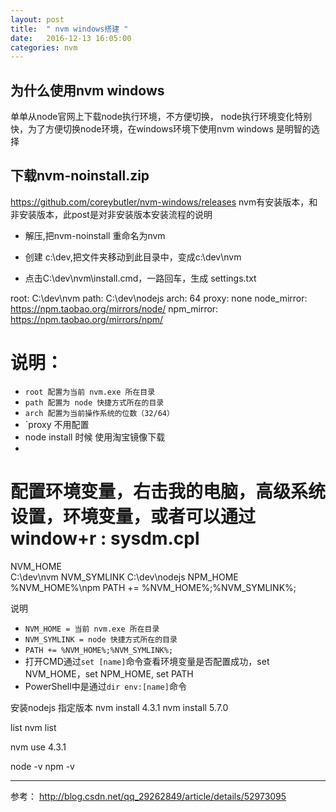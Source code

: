 ```yaml
---
layout: post
title:  " nvm windows搭建 "
date:   2016-12-13 16:05:00
categories: nvm 
---
```

## 为什么使用nvm windows
单单从node官网上下载node执行环境，不方便切换，
node执行环境变化特别快，为了方便切换node环境，在windows环境下使用nvm windows 是明智的选择



## 下载nvm-noinstall.zip
https://github.com/coreybutler/nvm-windows/releases
nvm有安装版本，和非安装版本，此post是对非安装版本安装流程的说明

- 解压,把nvm-noinstall 重命名为nvm

- 创建 c:\dev,把文件夹移动到此目录中，变成c:\dev\nvm

- 点击C:\dev\nvm\install.cmd，一路回车，生成 settings.txt

root: C:\dev\nvm
path: C:\dev\nodejs 
arch: 64 
proxy: none
node_mirror: https://npm.taobao.org/mirrors/node/
npm_mirror: https://npm.taobao.org/mirrors/npm/


# 说明： 
  + `root 配置为当前 nvm.exe 所在目录`
  + `path 配置为 node 快捷方式所在的目录` 
  + `arch 配置为当前操作系统的位数（32/64）`
  + `proxy 不用配置
  +  node install 时候 使用淘宝镜像下载 
  +

# 配置环境变量，右击我的电脑，高级系统设置，环境变量，或者可以通过 window+r  : sysdm.cpl

NVM_HOME  
C:\dev\nvm 
NVM_SYMLINK
C:\dev\nodejs 
NPM_HOME
%NVM_HOME%\npm
PATH += %NVM_HOME%;%NVM_SYMLINK%;  


  
说明
  + `NVM_HOME = 当前 nvm.exe 所在目录`
  + `NVM_SYMLINK = node 快捷方式所在的目录`
  + `PATH += %NVM_HOME%;%NVM_SYMLINK%;`
  + 打开CMD通过`set [name]`命令查看环境变量是否配置成功，set NVM_HOME，set NPM_HOME, set PATH
  + PowerShell中是通过`dir env:[name]`命令
  
安装nodejs 指定版本
	nvm install 4.3.1
	nvm install 5.7.0

list
	nvm list

nvm use 4.3.1
	
node -v
npm -v	
	
	
	
--------------------------

参考：
http://blog.csdn.net/qq_29262849/article/details/52973095
	
	